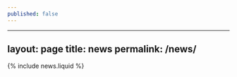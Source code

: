 ```yaml
---
published: false
---
```

---
layout: page
title: news
permalink: /news/
---

{% include news.liquid %}
